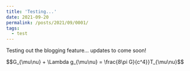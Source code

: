 ```yaml
---
title: 'Testing...'
date: 2021-09-20
permalink: /posts/2021/09/0001/
tags:
  - test
---
```


Testing out the blogging feature... updates to come soon!

$$G_{\mu\nu} + \Lambda g_{\mu\nu} = \frac{8\pi G}{c^4}}T_{\mu\nu}$$
